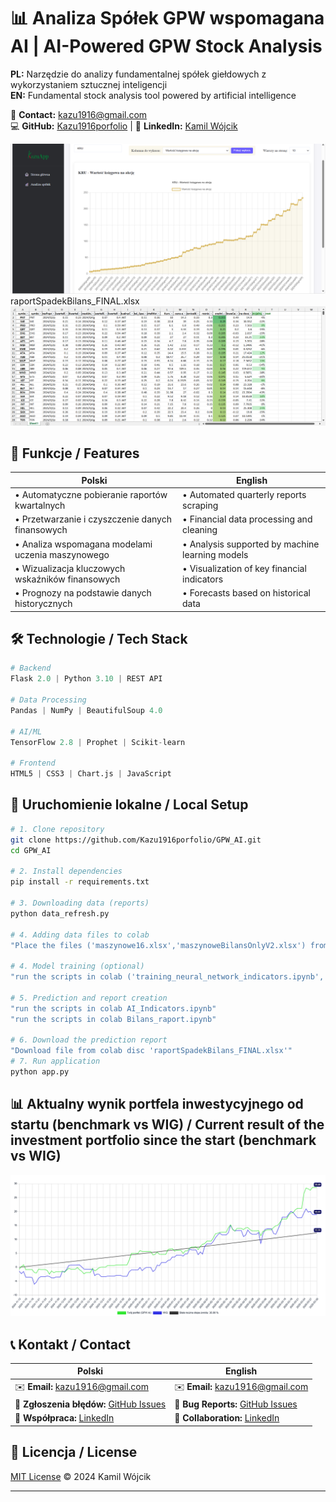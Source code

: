 # 📊 Analiza Spółek GPW wspomagana AI | AI-Powered GPW Stock Analysis

**PL:** Narzędzie do analizy fundamentalnej spółek giełdowych z wykorzystaniem sztucznej inteligencji  
**EN:** Fundamental stock analysis tool powered by artificial intelligence

 📧 **Contact:** kazu1916@gmail.com  
💻 **GitHub:** [Kazu1916porfolio](https://github.com/Kazu1916porfolio) | 🔗 **LinkedIn:** [Kamil Wójcik](https://linkedin.com/in/kamil-wójcik-b6b3a6281)

<img alt="App Screenshot" src="demo.png"/>
raportSpadekBilans_FINAL.xlsx
<img alt="App Screenshot" src="demo_excel.png"/>

## 🌟 Funkcje / Features

| **Polski** | **English** |
|------------|-------------|
| • Automatyczne pobieranie raportów kwartalnych | • Automated quarterly reports scraping |
| • Przetwarzanie i czyszczenie danych finansowych | • Financial data processing and cleaning |
| • Analiza wspomagana modelami uczenia maszynowego | • Analysis supported by machine learning models |
| • Wizualizacja kluczowych wskaźników finansowych | • Visualization of key financial indicators |
| • Prognozy na podstawie danych historycznych | • Forecasts based on historical data |
## 🛠 Technologie / Tech Stack

```python
# Backend
Flask 2.0 | Python 3.10 | REST API

# Data Processing
Pandas | NumPy | BeautifulSoup 4.0

# AI/ML
TensorFlow 2.8 | Prophet | Scikit-learn

# Frontend
HTML5 | CSS3 | Chart.js | JavaScript
```

## 🚀 Uruchomienie lokalne / Local Setup

```bash
# 1. Clone repository
git clone https://github.com/Kazu1916porfolio/GPW_AI.git
cd GPW_AI

# 2. Install dependencies
pip install -r requirements.txt

# 3. Downloading data (reports)
python data_refresh.py

# 4. Adding data files to colab
"Place the files ('maszynowe16.xlsx','maszynoweBilansOnlyV2.xlsx') from the project folder on the disk in colab"

# 4. Model training (optional)
"run the scripts in colab ('training_neural_network_indicators.ipynb','training_neural_network_Balance.ipynb')"

# 5. Prediction and report creation
"run the scripts in colab AI_Indicators.ipynb"
"run the scripts in colab Bilans_raport.ipynb"

# 6. Download the prediction report
"Download file from colab disc 'raportSpadekBilans_FINAL.xlsx'"
# 7. Run application
python app.py
```



## 📊 Aktualny wynik portfela inwestycyjnego od startu (benchmark vs WIG) / Current result of the investment portfolio since the start (benchmark vs WIG)

<img alt="App Screenshot" src="portfolio_performance.png"/>

## 📞 Kontakt / Contact

| **Polski** | **English** |
|------------|-------------|
| ✉️ **Email:** kazu1916@gmail.com | ✉️ **Email:** kazu1916@gmail.com |
| 🐞 **Zgłoszenia błędów:** [GitHub Issues](https://github.com/Kazu1916porfolio/GPW_AI/issues) | 🐞 **Bug Reports:** [GitHub Issues](https://github.com/Kazu1916porfolio/GPW_AI/issues) |
| 💼 **Współpraca:** [LinkedIn](https://linkedin.com/in/kamil-wójcik-b6b3a6281) | 💼 **Collaboration:** [LinkedIn](https://linkedin.com/in/kamil-wójcik-b6b3a6281) |

## 📜 Licencja / License
[MIT License](https://choosealicense.com/licenses/mit/) © 2024 Kamil Wójcik

---

